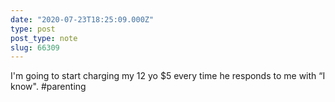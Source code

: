 ```yaml
---
date: "2020-07-23T18:25:09.000Z"
type: post 
post_type: note
slug: 66309
---
```

I&#39;m going to start charging my 12 yo $5 every time he responds to me with “I know&quot;. #parenting

